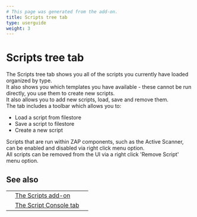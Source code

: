 ```yaml
---
# This page was generated from the add-on.
title: Scripts tree tab
type: userguide
weight: 3
---
```


# Scripts tree tab

The Scripts tree tab shows you all of the scripts you currently have loaded organized by type.  
It also shows you which templates you have available - these cannot be run directly, you use them to create new scripts.  
It also allows you to add new scripts, load, save and remove them.  
The tab includes a toolbar which allows you to:

* Load a script from filestore
* Save a script to filestore
* Create a new script

Scripts that are run within ZAP components, such as the Active Scanner, can be enabled and disabled via right click menu option.  
All scripts can be removed from the UI via a right click 'Remove Script' menu option.

## See also

|   |                                                                        |   |
|---|------------------------------------------------------------------------|---|
|   | [The Scripts add-on](/docs/desktop/addons/script-console/)             |   |
|   | [The Script Console tab](/docs/desktop/addons/script-console/console/) |   |
